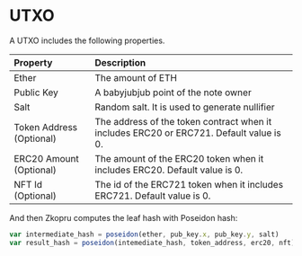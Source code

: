 # UTXO

A UTXO includes the following properties.

| Property | Description |
| :--- | :--- |
| Ether | The amount of ETH |
| Public Key | A babyjubjub point of the note owner |
| Salt | Random salt. It is used to generate nullifier |
| Token Address \(Optional\) | The address of the token contract when it includes ERC20 or ERC721. Default value is 0. |
| ERC20 Amount \(Optional\) | The amount of the ERC20 token when it includes ERC20. Default value is 0. |
| NFT Id \(Optional\) | The id of the ERC721 token when it includes ERC721. Default value is 0. |

And then Zkopru computes the leaf hash with Poseidon hash:

```javascript
var intermediate_hash = poseidon(ether, pub_key.x, pub_key.y, salt)
var result_hash = poseidon(intemediate_hash, token_address, erc20, nft)
```

